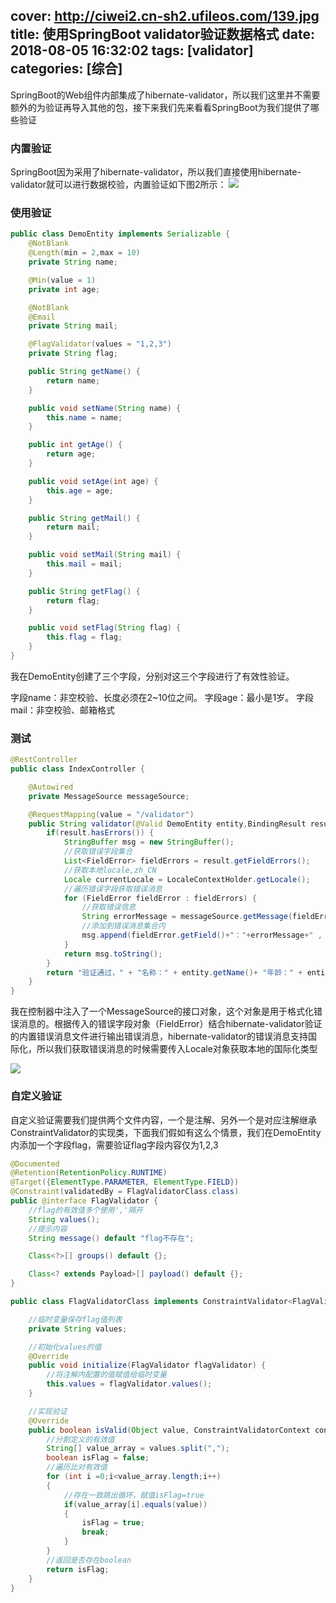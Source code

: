 cover: http://ciwei2.cn-sh2.ufileos.com/139.jpg
title: 使用SpringBoot validator验证数据格式
date: 2018-08-05 16:32:02
tags: [validator]
categories: [综合]
---
SpringBoot的Web组件内部集成了hibernate-validator，所以我们这里并不需要额外的为验证再导入其他的包，接下来我们先来看看SpringBoot为我们提供了哪些验证
<!--more-->

### 内置验证
SpringBoot因为采用了hibernate-validator，所以我们直接使用hibernate-validator就可以进行数据校验，内置验证如下图2所示：
![](/images/4461954-64d1c0e22bd114a6.png)

### 使用验证
```java
public class DemoEntity implements Serializable {
    @NotBlank
    @Length(min = 2,max = 10)
    private String name;

    @Min(value = 1)
    private int age;

    @NotBlank
    @Email
    private String mail;

    @FlagValidator(values = "1,2,3")
    private String flag;

    public String getName() {
        return name;
    }

    public void setName(String name) {
        this.name = name;
    }

    public int getAge() {
        return age;
    }

    public void setAge(int age) {
        this.age = age;
    }

    public String getMail() {
        return mail;
    }

    public void setMail(String mail) {
        this.mail = mail;
    }

    public String getFlag() {
        return flag;
    }

    public void setFlag(String flag) {
        this.flag = flag;
    }
}
```

我在DemoEntity创建了三个字段，分别对这三个字段进行了有效性验证。

字段name：非空校验、长度必须在2~10位之间。
字段age：最小是1岁。
字段mail：非空校验、邮箱格式

### 测试
```java
@RestController
public class IndexController {

    @Autowired
    private MessageSource messageSource;

    @RequestMapping(value = "/validator")
    public String validator(@Valid DemoEntity entity,BindingResult result) {
        if(result.hasErrors()) {
            StringBuffer msg = new StringBuffer();
            //获取错误字段集合
            List<FieldError> fieldErrors = result.getFieldErrors();
            //获取本地locale,zh_CN
            Locale currentLocale = LocaleContextHolder.getLocale();
            //遍历错误字段获取错误消息
            for (FieldError fieldError : fieldErrors) {
                //获取错误信息
                String errorMessage = messageSource.getMessage(fieldError,currentLocale);
                //添加到错误消息集合内
                msg.append(fieldError.getField()+"："+errorMessage+" , ");
            }
            return msg.toString();
        }
        return "验证通过，" + "名称：" + entity.getName()+ "年龄：" + entity.getAge() + "邮箱地址："+entity.getMail();
    }
}
```

我在控制器中注入了一个MessageSource的接口对象，这个对象是用于格式化错误消息的。根据传入的错误字段对象（FieldError）结合hibernate-validator验证的内置错误消息文件进行输出错误消息，hibernate-validator的错误消息支持国际化，所以我们获取错误消息的时候需要传入Locale对象获取本地的国际化类型

![](/images/20180805163740.png)

### 自定义验证
自定义验证需要我们提供两个文件内容，一个是注解、另外一个是对应注解继承ConstraintValidator的实现类，下面我们假如有这么个情景，我们在DemoEntity内添加一个字段flag，需要验证flag字段内容仅为1,2,3

```java
@Documented
@Retention(RetentionPolicy.RUNTIME)
@Target({ElementType.PARAMETER, ElementType.FIELD})
@Constraint(validatedBy = FlagValidatorClass.class)
public @interface FlagValidator {
    //flag的有效值多个使用','隔开
    String values();
    //提示内容
    String message() default "flag不存在";

    Class<?>[] groups() default {};

    Class<? extends Payload>[] payload() default {};
}
```

```java
public class FlagValidatorClass implements ConstraintValidator<FlagValidator, Object> {

    //临时变量保存flag值列表
    private String values;

    //初始化values的值
    @Override
    public void initialize(FlagValidator flagValidator) {
        //将注解内配置的值赋值给临时变量
        this.values = flagValidator.values();
    }

    //实现验证
    @Override
    public boolean isValid(Object value, ConstraintValidatorContext constraintValidatorContext) {
        //分割定义的有效值
        String[] value_array = values.split(",");
        boolean isFlag = false;
        //遍历比对有效值
        for (int i =0;i<value_array.length;i++)
        {
            //存在一致跳出循环，赋值isFlag=true
            if(value_array[i].equals(value))
            {
                isFlag = true;
                break;
            }
        }
        //返回是否存在boolean
        return isFlag;
    }
}
```